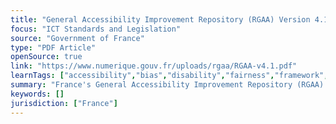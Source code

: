 ```yaml
---
title: "General Accessibility Improvement Repository (RGAA) Version 4.1"
focus: "ICT Standards and Legislation"
source: "Government of France"
type: "PDF Article"
openSource: true
link: "https://www.numerique.gouv.fr/uploads/rgaa/RGAA-v4.1.pdf"
learnTags: ["accessibility","bias","disability","fairness","framework","ict","government","inclusivePractice","regulation","rights"]
summary: "France's General Accessibility Improvement Repository (RGAA)."
keywords: []
jurisdiction: ["France"]
---
```

